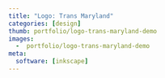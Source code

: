 ```yaml
---
title: "Logo: Trans Maryland"
categories: [design]
thumb: portfolio/logo-trans-maryland-demo
images:
  -  portfolio/logo-trans-maryland-demo
meta:
  software: [inkscape]
---
```

